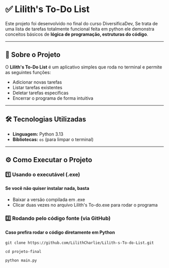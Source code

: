 # ✅ Lilith's To-Do List

Este projeto foi desenvolvido no final do curso DiversificaDev, Se trata de uma lista de tarefas totalmente funcional feita em python ele demonstra conceitos básicos de **lógica de programação, estruturas do código**.

---

## 📖 Sobre o Projeto

O **Lilith's To-Do List** é um aplicativo simples que roda no terminal e permite as seguintes funçôes:  
- Adicionar novas tarefas  
- Listar tarefas existentes  
- Deletar tarefas específicas  
- Encerrar o programa de forma intuitiva
  
---

## 🛠️ Tecnologias Utilizadas

- **Linguagem:** Python 3.13 
- **Bibliotecas:** `os` (para limpar o terminal)  

---

## ⚙️ Como Executar o Projeto
### 1️⃣ Usando o executável (.exe)

#### Se você não quiser instalar nada, basta

- Baixar a versão compilada em .exe
- Clicar duas vezes no arquivo Lilith's To-do.exe para rodar o programa

### 2️⃣ Rodando pelo código fonte (via GitHub)

#### Caso prefira rodar o código diretamente em Python

```
git clone https://github.com/LilithCharlie/Lilith-s-To-do-List.git
```
```
cd projeto-final
```
```
python main.py
```
